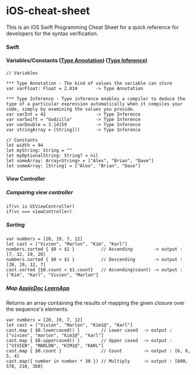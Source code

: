 # iOS-cheat-sheet
This is an iOS Swift Programming Cheat Sheet for a quick reference for developers for the syntax verification.

#### Swift

#### Variables/Constants ([Type Annotation](https://developer.apple.com/library/content/documentation/Swift/Conceptual/Swift_Programming_Language/Types.html)) ([Type Inference](https://developer.apple.com/library/content/documentation/Swift/Conceptual/Swift_Programming_Language/Types.html#//apple_ref/swift/grammar/type-inheritance-list))

```
// Variables

*** Type Annotation - The kind of values the variable can store  
var varFloat: Float = 2.034       -> Type Annotation 

*** Type Inference - Type inference enables a compiler to deduce the type of a particular expression automatically when it compiles your code, simply by examining the values you provide. 
var varInt = 42                   -> Type Inference 
var varSwift = "Godzilla"         -> Type Inference
var varDouble = 3.14159           -> Type Inference
var stringArray = [String]()      -> Type Inference

// Constants
let width = 94
let myString: String = ""
let myOptionalString: String? = nil
let someArray: Array<String> = ["Alex", "Brian", "Dave"]
let someArray: [String] = ["Alex", "Brian", "Dave"]
```

#### View Controller

##### Comparing view controller
```
if(vc is UIViewController)
if(vc === viewController)
```

##### Sorting
```
var numbers = [20, 19, 7, 12]
let cast = ["Vivien", "Marlon", "Kim", "Karl"]
numbers.sorted { $0 < $1 }          // Ascending        -> output : [7, 12, 19, 20] 
numbers.sorted { $0 > $1 }          // Descending       -> output : [20, 19, 12, 7]
cast.sorted {$0.count < $1.count}   // Ascending(count) -> output : ["Kim", "Karl", "Vivien", "Marlon"]
```
##### Map [AppleDoc](https://developer.apple.com/documentation/swift/array/2908681-map) [LearnApp](https://learnappmaking.com/map-reduce-filter-swift-programming/)
Returns an array containing the results of mapping the given closure over the sequence's elements.
```
var numbers = [20, 19, 7, 12]
let cast = ["Vivien", "Marlon", "Kim1@", "Karl"]
cast.map { $0.lowercased() }        // Lower cased  -> output : ["vivien", "marlon", "kim1@", "karl"]
cast.map { $0.uppercased() }        // Upper cased  -> output : ["VIVIEN", "MARLON", "KIM1@", "KARL"]
cast.map { $0.count }               // Count        -> output : [6, 6, 5, 4]
cast.map({ number in number * 30 }) // Multiply     -> output : [600, 570, 210, 360]
```
